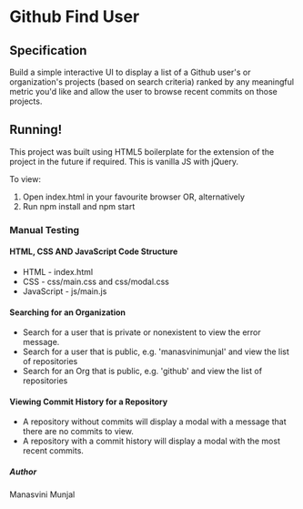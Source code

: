 # Github Find User

## Specification
Build a simple interactive UI to display a list of a Github user's or organization's projects (based on search criteria) ranked by any meaningful metric you'd like and allow the user to browse recent commits on those projects.

## Running!
This project was built using HTML5 boilerplate for the extension of the project in the future if required. This is vanilla JS with jQuery.

To view:
 1. Open index.html in your favourite browser OR, alternatively
 2. Run npm install and npm start

### Manual Testing

#### HTML, CSS AND JavaScript Code Structure

* HTML - index.html
* CSS - css/main.css and css/modal.css
* JavaScript - js/main.js

#### Searching for an Organization

* Search for a user that is private or nonexistent to view the error message.
* Search for a user that is public, e.g. 'manasvinimunjal' and view the list of repositories
* Search for an Org that is public, e.g. 'github' and view the list of repositories

#### Viewing Commit History for a Repository

* A repository without commits will display a modal with a message that there are no commits to view.
* A repository with a commit history will display a modal with the most recent commits.


##### Author
Manasvini Munjal

